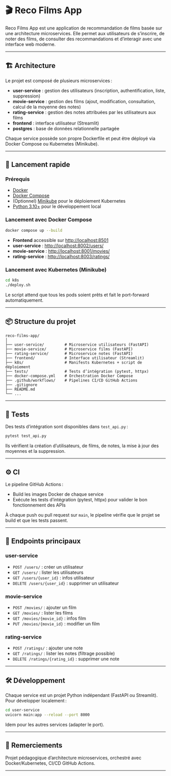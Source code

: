 # 🎬 Reco Films App

Reco Films App est une application de recommandation de films basée sur une architecture microservices. Elle permet aux utilisateurs de s’inscrire, de noter des films, de consulter des recommandations et d’interagir avec une interface web moderne.

---

## 🏗️ Architecture

Le projet est composé de plusieurs microservices :

- **user-service** : gestion des utilisateurs (inscription, authentification, liste, suppression)
- **movie-service** : gestion des films (ajout, modification, consultation, calcul de la moyenne des notes)
- **rating-service** : gestion des notes attribuées par les utilisateurs aux films
- **frontend** : interface utilisateur (Streamlit)
- **postgres** : base de données relationnelle partagée

Chaque service possède son propre Dockerfile et peut être déployé via Docker Compose ou Kubernetes (Minikube).

---

## 🚀 Lancement rapide

### Prérequis

- [Docker](https://www.docker.com/)
- [Docker Compose](https://docs.docker.com/compose/)
- (Optionnel) [Minikube](https://minikube.sigs.k8s.io/) pour le déploiement Kubernetes
- [Python 3.10+](https://www.python.org/) pour le développement local

### Lancement avec Docker Compose

```bash
docker compose up --build
```

- **Frontend** accessible sur [http://localhost:8501](http://localhost:8501)
- **user-service** : [http://localhost:8002/users/](http://localhost:8002/users/)
- **movie-service** : [http://localhost:8001/movies/](http://localhost:8001/movies/)
- **rating-service** : [http://localhost:8003/ratings/](http://localhost:8003/ratings/)

### Lancement avec Kubernetes (Minikube)

```bash
cd k8s
./deploy.sh
```

Le script attend que tous les pods soient prêts et fait le port-forward automatiquement.

---

## 📦 Structure du projet

```
reco-films-app/
│
├── user-service/         # Microservice utilisateurs (FastAPI)
├── movie-service/        # Microservice films (FastAPI)
├── rating-service/       # Microservice notes (FastAPI)
├── frontend/             # Interface utilisateur (Streamlit)
├── k8s/                  # Manifests Kubernetes + script de déploiement
├── tests/                # Tests d’intégration (pytest, httpx)
├── docker-compose.yml    # Orchestration Docker Compose
├── .github/workflows/    # Pipelines CI/CD GitHub Actions
├── .gitignore
├── README.md
└── ...
```

---

## 🧪 Tests

Des tests d’intégration sont disponibles dans `test_api.py` :

```bash
pytest test_api.py
```

Ils vérifient la création d’utilisateurs, de films, de notes, la mise à jour des moyennes et la suppression.

---

## ⚙️ CI

Le pipeline GitHub Actions :

- Build les images Docker de chaque service
- Exécute les tests d’intégration (pytest, httpx) pour valider le bon fonctionnement des APIs

À chaque push ou pull request sur `main`, le pipeline vérifie que le projet se build et que les tests passent.

---

## 📝 Endpoints principaux

### user-service

- `POST /users/` : créer un utilisateur
- `GET /users/` : lister les utilisateurs
- `GET /users/{user_id}` : infos utilisateur
- `DELETE /users/{user_id}` : supprimer un utilisateur

### movie-service

- `POST /movies/` : ajouter un film
- `GET /movies/` : lister les films
- `GET /movies/{movie_id}` : infos film
- `PUT /movies/{movie_id}` : modifier un film

### rating-service

- `POST /ratings/` : ajouter une note
- `GET /ratings/` : lister les notes (filtrage possible)
- `DELETE /ratings/{rating_id}` : supprimer une note

---

## 🛠️ Développement

Chaque service est un projet Python indépendant (FastAPI ou Streamlit).  
Pour développer localement :

```bash
cd user-service
uvicorn main:app --reload --port 8000
```

Idem pour les autres services (adapter le port).

---

## 🙏 Remerciements

Projet pédagogique d’architecture microservices, orchestré avec Docker/Kubernetes, CI/CD GitHub Actions.

---


